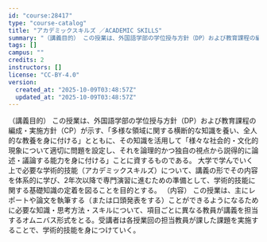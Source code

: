 ```yaml
---
id: "course:28417"
type: "course-catalog"
title: "アカデミックスキルズ ／ACADEMIC SKILLS"
summary: "（講義目的） この授業は、外国語学部の学位授与方針（DP）および教育課程の編成・実施方針（CP）が示す、「多様な領域に関する横断的な知識を養い、全人的な教養を身に付ける」とともに、その知識を活用して「様々な社会的・文化的現象について適切に問…"
tags: []
campus: ""
credits: 2
instructors: []
license: "CC-BY-4.0"
version:
  created_at: "2025-10-09T03:48:57Z"
  updated_at: "2025-10-09T03:48:57Z"
---
```

（講義目的） この授業は、外国語学部の学位授与方針（DP）および教育課程の編成・実施方針（CP）が示す、「多様な領域に関する横断的な知識を養い、全人的な教養を身に付ける」とともに、その知識を活用して「様々な社会的・文化的現象について適切に問題を設定し、それを論理的かつ独自の視点から説得的に論述・議論する能力を身に付ける」ことに資するものである。 大学で学んでいく上で必要な学術的技能（アカデミックスキルズ）について、講義の形でその内容を体系的に学び、2年次以降で専門演習に進むための準備として、学術的技能に関する基礎知識の定着を図ることを目的とする。 （内容） この授業は、主にレポートや論文を執筆する（または口頭発表をする）ことができるようになるために必要な知識・思考方法・スキルについて、項目ごとに異なる教員が講義を担当するオムニバス形式をとる。受講者は各授業回の担当教員が課した課題を実施することで、学術的技能を身につけていく。
